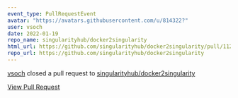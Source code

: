 ```yaml
---
event_type: PullRequestEvent
avatar: "https://avatars.githubusercontent.com/u/814322?"
user: vsoch
date: 2022-01-19
repo_name: singularityhub/docker2singularity
html_url: https://github.com/singularityhub/docker2singularity/pull/112
repo_url: https://github.com/singularityhub/docker2singularity
---
```


<a href='https://github.com/vsoch' target='_blank'>vsoch</a> closed a pull request to <a href='https://github.com/singularityhub/docker2singularity' target='_blank'>singularityhub/docker2singularity</a>

<a href='https://github.com/singularityhub/docker2singularity/pull/112' target='_blank'>View Pull Request</a>